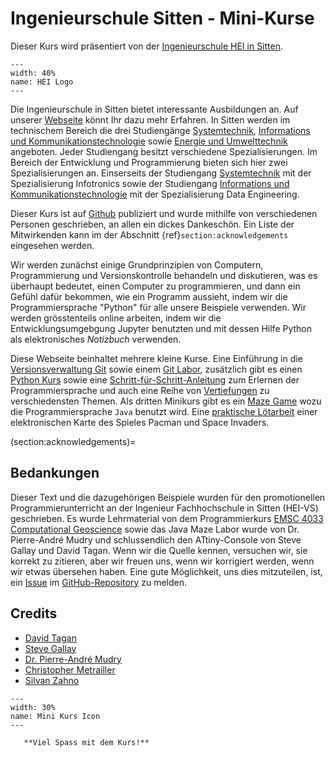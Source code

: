 # **Ingenieurschule Sitten** - Mini-Kurse

Dieser Kurs wird präsentiert von der [Ingenieurschule HEI in Sitten](https://hevs.ch).

```{figure} img/hei-defr.svg
---
width: 40%
name: HEI Logo
---
```

Die Ingenieurschule in Sitten bietet interessante Ausbildungen an. Auf unserer [Webseite](https://www.hevs.ch/de/formations/bachelors/) könnt Ihr dazu mehr Erfahren. In Sitten werden im technischem Bereich die drei Studiengänge [Systemtechnik](https://www.hevs.ch/de/Hochschule/hochschule-fur-ingenieurwissenschaften/systemtechnik/bachelorausbildung-in-systemtechnik-200051/), [Informations und Kommunikationstechnologie](https://www.hevs.ch/de/Hochschule/hochschule-fur-ingenieurwissenschaften/informatik-und-kommunikationssysteme/bachelorausbildung-in-informatik-und-kommunikationssysteme-201140/) sowie [Energie und Umwelttechnik](https://www.hevs.ch/de/Hochschule/hochschule-fur-ingenieurwissenschaften/energie-umwelttechnik/bachelorausbildung-in-energie-und-umwelttechnik-200052) angeboten. Jeder Studiengang besitzt verschiedene Spezialisierungen. Im Bereich der Entwicklung und Programmierung bieten sich hier zwei Spezialisierungen an. Einserseits der Studiengang [Systemtechnik](https://www.hevs.ch/de/Hochschule/hochschule-fur-ingenieurwissenschaften/systemtechnik/bachelorausbildung-in-systemtechnik-200051/) mit der Spezialisierung Infotronics sowie der Studiengang [Informations und Kommunikationstechnologie](https://www.hevs.ch/de/Hochschule/hochschule-fur-ingenieurwissenschaften/informatik-und-kommunikationssysteme/bachelorausbildung-in-informatik-und-kommunikationssysteme-201140/) mit der Spezialisierung Data Engineering.

Dieser Kurs ist auf [Github](https://github.com/tschinz/python-minicourse) publiziert und wurde mithilfe von verschiedenen Personen geschrieben, an allen ein dickes Dankeschön. Ein Liste der Mitwirkenden kann im der Abschnitt {ref}`section:acknowledgements` eingesehen werden.

Wir werden zunächst einige Grundprinzipien von Computern, Programmierung und Versionskontrolle behandeln und diskutieren, was es überhaupt bedeutet, einen Computer zu programmieren, und dann ein Gefühl dafür bekommen, wie ein Programm aussieht, indem wir die Programmiersprache "Python" für alle unsere Beispiele verwenden. Wir werden grösstenteils online arbeiten, indem wir die Entwicklungsumgebgung Jupyter benutzten und mit dessen Hilfe Python als elektronisches *Notizbuch* verwenden.

Diese Webseite beinhaltet mehrere kleine Kurse. Eine Einführung in die [Versionsverwaltung Git](git/intro/00-intro) sowie einem [Git Labor](git/lab/00-intro), zusätzlich gibt es einen [Python Kurs](python/intro/00-intro) sowie eine [Schritt-für-Schritt-Anleitung](python/lab/00-intro) zum Erlernen der Programmiersprache und auch eine Reihe von [Vertiefungen](python/advanced/00-intro) zu verschiedensten Themen. Als dritten Minikurs gibt es ein [Maze Game](java/maze/00-intro) wozu die Programmiersprache `Java` benutzt wird. Eine [praktische Lötarbeit](arduino/attiny-console/00-intro) einer elektronischen Karte des Spieles Pacman und Space Invaders.

(section:acknowledgements)=
## Bedankungen

Dieser Text und die dazugehörigen Beispiele wurden für den promotionellen Programmierunterricht an der Ingenieur Fachhochschule in Sitten (HEI-VS) geschrieben. Es wurde Lehrmaterial von dem Programmierkurs [EMSC 4033 Computational Geoscience](https://anu-rses-education.github.io/EMSC-4033/FrontPage.html) sowie das Java Maze Labor wurde von Dr. Pierre-André Mudry und schlussendlich den ATtiny-Console von Steve Gallay und David Tagan. Wenn wir die Quelle kennen, versuchen wir, sie korrekt zu zitieren, aber wir freuen uns, wenn wir korrigiert werden, wenn wir etwas übersehen haben. Eine gute Möglichkeit, uns dies mitzuteilen, ist, ein [Issue](https://github.com/tschinz/hei-minicourse/issues) im [GitHub-Repository](https://github.com/tschinz/hei-minicourse/issues) zu melden.

## Credits
* [David Tagan](https://people.hes-so.ch/fr/profile/david.tagan)
* [Steve Gallay](https://people.hes-so.ch/fr/profile/steve.gallay)
* [Dr. Pierre-André Mudry](https://people.hes-so.ch/fr/profile/pierrean.mudry)
* [Christopher Metrailler](https://people.hes-so.ch/fr/profile/christop.metraill)
* [Silvan Zahno](https://people.hes-so.ch/fr/profile/silvan.zahno)

```{figure} img/mini-course.svg
---
width: 30%
name: Mini Kurs Icon
---
```

```{important}
   **Viel Spass mit dem Kurs!**
```
